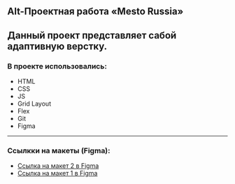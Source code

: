 Alt-Проектная работа «Mesto Russia»
------

Данный проект представляет сабой адаптивную верстку.
------
### В проекте использовались: 
* HTML
* CSS
* JS
* Grid Layout
* Flex
* Git
* Figma
------
### Ссылкки на макеты (Figma):

* [Ссылка на макет 2 в Figma](https://www.figma.com/file/bjyvbKKJN2naO0ucURl2Z0/JavaScript.-Sprint-5?node-id=0%3A1)
* [Ссылка на макет 1 в Figma](https://www.figma.com/file/2cn9N9jSkmxD84oJik7xL7/JavaScript.-Sprint-4?node-id=28212%3A326)

